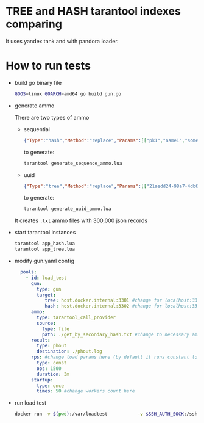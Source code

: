 # TREE and HASH tarantool indexes comparing

It uses yandex tank and with pandora loader.

# How to run tests

* build go binary file
    ```bash
    GOOS=linux GOARCH=amd64 go build gun.go
    ```
* generate ammo
    
    There are two types of ammo
     * sequential
        ```json
       {"Type":"hash","Method":"replace","Params":[["pk1","name1","some data"]]}
        ```
        to generate:
        ```bash
       tarantool generate_sequence_ammo.lua
        ```
     * uuid
        ```json
        {"Type":"tree","Method":"replace","Params":[["21aedd24-98a7-4db6-af6e-59232c2e99bd","b5edb23a-0b7b-498e-bc08-a6d8e8da5119","some data"]]}
        ```
        to generate:
        ```bash
        tarantool generate_uuid_ammo.lua
        ```
     It creates ``.txt`` ammo files with 300,000 json records
* start tarantool instances
    ```bash
    tarantool app_hash.lua
    tarantool app_tree.lua
    ```
* modify gun.yaml config
    ```yaml
      pools:
        - id: load_test
          gun:
            type: gun
            target:
               tree: host.docker.internal:3301 #change for localhost:3301 if you use linux
               hash: host.docker.internal:3302 #change for localhost:3302 if you use linux
          ammo:
            type: tarantool_call_provider
            source:
              type: file
              path: ./get_by_secondary_hash.txt #change to necessary ammo file
          result:
            type: phout
            destination: ./phout.log
          rps: #change load params here (by default it runs constant load at 1500 rps for 3 minutes)
            type: const
            ops: 1500
            duration: 3m
          startup:
            type: once
            times: 50 #change workers count here
    ```
* run load test
    ```bash
    docker run -v $(pwd):/var/loadtest           -v $SSH_AUTH_SOCK:/ssh-agent         -e SSH_AUTH_SOCK=/ssh-agent          --net host                           -it direvius/yandex-tank
    ```
